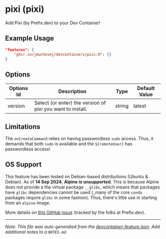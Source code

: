 
# pixi (pixi)

Add Pixi (by Prefix.dev) to your Dev Container!

## Example Usage

```json
"features": {
    "ghcr.io/jmuchovej/devcontainers/pixi:0": {}
}
```

## Options

| Options Id | Description | Type | Default Value |
|-----|-----|-----|-----|
| version | Select (or enter) the version of pixi you want to install. | string | latest |

## Limitations

The `onCreateCommand` relies on having passwordless `sudo` access. Thus, it demands that
both `sudo` is available and the `${remoteUser}` has passwordless access!

## OS Support
This feature has been tested on Debian-based distributions (Ubuntu & Debian). As of
**14 Sep 2024**, **Alpine is unsupported**. This is because Alpine does not provide a
the virtual package `__glibc`, which means that packages have `glibc` dependencies
cannot be used (_many of the core `conda` packages require `glibc` in some fashion).
Thus, there's little use in starting from an `alpine` image.

More details on [this GitHub issue][no-alpine-install] (tracked by the folks at
Prefix.dev).

[no-alpine-install]: https://github.com/prefix-dev/pixi-docker/issues/23

---

_Note: This file was auto-generated from the [devcontainer-feature.json](https://github.com/jmuchovej/devcontainers/blob/main/features/src/pixi/devcontainer-feature.json).  Add additional notes to a `NOTES.md`._
